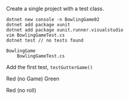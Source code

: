 
Create a single project with a test class.

    dotnet new console -n BowlingGame02
    dotnet add package xunit
    dotnet add package xunit.runner.visualstudio
    vim BowlingGameTest.cs
    dotnet test // no tests found

    BowlingGame
        BowlingGameTest.cs

Add the first test, `testGutterGame()` 

Red (no Game)
Green

Red (no roll)
